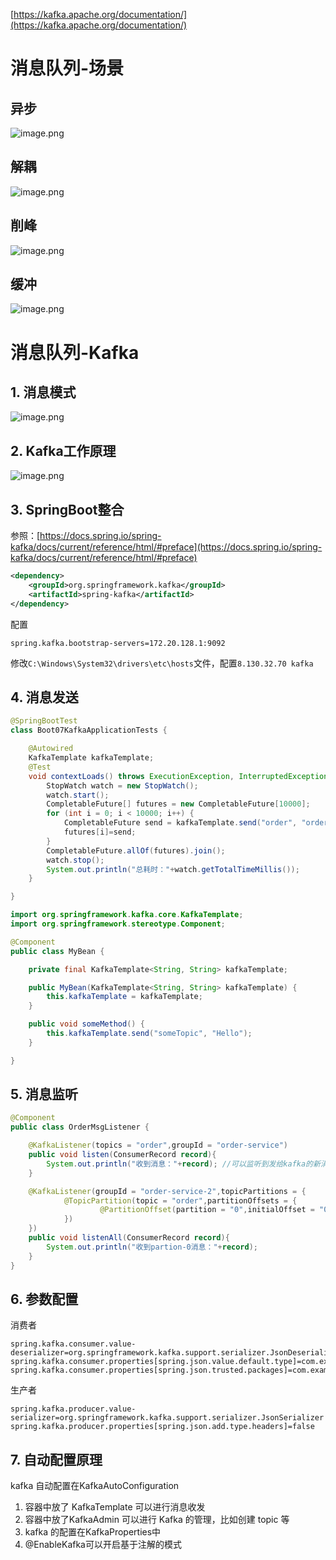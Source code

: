[https://kafka.apache.org/documentation/](https://kafka.apache.org/documentation/) 
# 消息队列-场景
## 异步
![image.png](https://cdn.nlark.com/yuque/0/2023/png/1613913/1683508559265-41439f88-8a77-421b-8072-64ac18836e14.png#averageHue=%23fdfcfc&clientId=u1f6a29c5-2b9b-4&from=paste&height=534&id=u7d081811&originHeight=667&originWidth=859&originalType=binary&ratio=1.25&rotation=0&showTitle=false&size=43893&status=done&style=none&taskId=u2f9efea1-42c8-41e7-8891-4a3689fbbf9&title=&width=687.2)

## 解耦
![image.png](https://cdn.nlark.com/yuque/0/2023/png/1613913/1683509053856-89249929-3fd0-46c9-bef0-05fdf1d4a57a.png#averageHue=%23fdfdfd&clientId=u1f6a29c5-2b9b-4&from=paste&height=412&id=uc91554a2&originHeight=515&originWidth=769&originalType=binary&ratio=1.25&rotation=0&showTitle=false&size=16745&status=done&style=none&taskId=u29066c02-2e4b-40f4-91a5-79f5b62a9f9&title=&width=615.2)


## 削峰
![image.png](https://cdn.nlark.com/yuque/0/2023/png/1613913/1683509270156-4f382e30-4c48-48f4-be07-502178966813.png#averageHue=%23e8c68e&clientId=u1f6a29c5-2b9b-4&from=paste&height=163&id=u60f38c89&originHeight=204&originWidth=915&originalType=binary&ratio=1.25&rotation=0&showTitle=false&size=9319&status=done&style=none&taskId=ua9adaa11-c118-4e93-a421-bd54f6e482c&title=&width=732)

## 缓冲
![image.png](https://cdn.nlark.com/yuque/0/2023/png/1613913/1683509501803-432efaf3-227a-488c-9751-67bdb8cbeb5e.png#averageHue=%23fcfcfc&clientId=u1f6a29c5-2b9b-4&from=paste&height=286&id=u55e99543&originHeight=357&originWidth=971&originalType=binary&ratio=1.25&rotation=0&showTitle=false&size=19300&status=done&style=none&taskId=u73fa5930-a7f7-4512-870e-765d32ceeb9&title=&width=776.8)


# 消息队列-Kafka
## 1. 消息模式
![image.png](https://cdn.nlark.com/yuque/0/2023/png/1613913/1682662791504-6cf21127-d9da-4602-a076-ae38c298f0ac.png#averageHue=%23d0d291&clientId=u0ff03235-9524-4&from=paste&height=614&id=u28997e86&originHeight=767&originWidth=1203&originalType=binary&ratio=1.25&rotation=0&showTitle=false&size=81876&status=done&style=none&taskId=u0956bdd5-c516-4554-84f4-fc54609095b&title=&width=962.4)

## 2. Kafka工作原理
![image.png](https://cdn.nlark.com/yuque/0/2023/png/1613913/1683170677428-6ffa28b6-d522-435f-9e50-20fe3ddfd024.png#averageHue=%23f7f2ea&clientId=u8b2e4820-e3f9-4&from=paste&height=586&id=u51ac7ca7&originHeight=733&originWidth=1249&originalType=binary&ratio=1.25&rotation=0&showTitle=false&size=137343&status=done&style=none&taskId=u4718db1a-260b-46f9-8ba8-63a3c59bea9&title=&width=999.2)


## 3. SpringBoot整合
参照：[https://docs.spring.io/spring-kafka/docs/current/reference/html/#preface](https://docs.spring.io/spring-kafka/docs/current/reference/html/#preface)
```xml
<dependency>
    <groupId>org.springframework.kafka</groupId>
    <artifactId>spring-kafka</artifactId>
</dependency>
```

配置
```properties
spring.kafka.bootstrap-servers=172.20.128.1:9092
```

修改`C:\Windows\System32\drivers\etc\hosts`文件，配置`8.130.32.70 kafka`
## 4. 消息发送
```java
@SpringBootTest
class Boot07KafkaApplicationTests {

    @Autowired
    KafkaTemplate kafkaTemplate;
    @Test
    void contextLoads() throws ExecutionException, InterruptedException {
        StopWatch watch = new StopWatch();
        watch.start();
        CompletableFuture[] futures = new CompletableFuture[10000];
        for (int i = 0; i < 10000; i++) {
            CompletableFuture send = kafkaTemplate.send("order", "order.create."+i, "订单创建了："+i);
            futures[i]=send;
        }
        CompletableFuture.allOf(futures).join();
        watch.stop();
        System.out.println("总耗时："+watch.getTotalTimeMillis());
    }

}
```
```java
import org.springframework.kafka.core.KafkaTemplate;
import org.springframework.stereotype.Component;

@Component
public class MyBean {

    private final KafkaTemplate<String, String> kafkaTemplate;

    public MyBean(KafkaTemplate<String, String> kafkaTemplate) {
        this.kafkaTemplate = kafkaTemplate;
    }

    public void someMethod() {
        this.kafkaTemplate.send("someTopic", "Hello");
    }

}
```
## 5. 消息监听
```java
@Component
public class OrderMsgListener {

    @KafkaListener(topics = "order",groupId = "order-service")
    public void listen(ConsumerRecord record){
        System.out.println("收到消息："+record); //可以监听到发给kafka的新消息，以前的拿不到
    }

    @KafkaListener(groupId = "order-service-2",topicPartitions = {
            @TopicPartition(topic = "order",partitionOffsets = {
                    @PartitionOffset(partition = "0",initialOffset = "0")
            })
    })
    public void listenAll(ConsumerRecord record){
        System.out.println("收到partion-0消息："+record);
    }
}
```
## 6. 参数配置
消费者
```properties
spring.kafka.consumer.value-deserializer=org.springframework.kafka.support.serializer.JsonDeserializer
spring.kafka.consumer.properties[spring.json.value.default.type]=com.example.Invoice
spring.kafka.consumer.properties[spring.json.trusted.packages]=com.example.main,com.example.another
```

生产者
```properties
spring.kafka.producer.value-serializer=org.springframework.kafka.support.serializer.JsonSerializer
spring.kafka.producer.properties[spring.json.add.type.headers]=false
```
## 7. 自动配置原理
kafka 自动配置在KafkaAutoConfiguration

1. 容器中放了 KafkaTemplate 可以进行消息收发
2. 容器中放了KafkaAdmin 可以进行 Kafka 的管理，比如创建 topic 等
3. kafka 的配置在KafkaProperties中
4. @EnableKafka可以开启基于注解的模式
